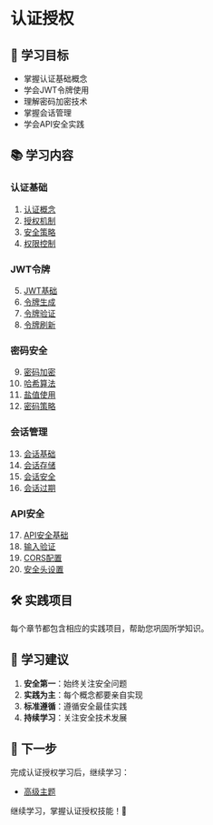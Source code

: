 # 认证授权

## 🎯 学习目标

- 掌握认证基础概念
- 学会JWT令牌使用
- 理解密码加密技术
- 掌握会话管理
- 学会API安全实践

## 📚 学习内容

### 认证基础

1. [认证概念](./authentication-basics.md)
2. [授权机制](./authorization.md)
3. [安全策略](./security-policies.md)
4. [权限控制](./access-control.md)

### JWT令牌

5. [JWT基础](./jwt-basics.md)
6. [令牌生成](./jwt-token-generation.md)
7. [令牌验证](./jwt-token-validation.md)
8. [令牌刷新](./jwt-token-refresh.md)

### 密码安全

9. [密码加密](./password-encryption.md)
10. [哈希算法](./hashing-algorithms.md)
11. [盐值使用](./salt-usage.md)
12. [密码策略](./password-policies.md)

### 会话管理

13. [会话基础](./session-basics.md)
14. [会话存储](./session-storage.md)
15. [会话安全](./session-security.md)
16. [会话过期](./session-expiration.md)

### API安全

17. [API安全基础](./api-security-basics.md)
18. [输入验证](./input-validation.md)
19. [CORS配置](./cors-configuration.md)
20. [安全头设置](./security-headers.md)

## 🛠️ 实践项目

每个章节都包含相应的实践项目，帮助您巩固所学知识。

## 📝 学习建议

1. **安全第一**：始终关注安全问题
2. **实践为主**：每个概念都要亲自实现
3. **标准遵循**：遵循安全最佳实践
4. **持续学习**：关注安全技术发展

## 🔗 下一步

完成认证授权学习后，继续学习：

- [高级主题](../05-advanced/advanced/README.md)

继续学习，掌握认证授权技能！🚀
